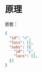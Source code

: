 # 原理

嵌套：

```json
{
  "id": "x",
  "locs": [],
  "subs": [{
    "id": "y",
    "locs": [],
  }]
}
```